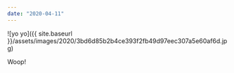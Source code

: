 ```yaml
---
date: "2020-04-11"
---
```


![yo yo]({{ site.baseurl }}/assets/images/2020/3bd6d85b2b4ce393f2fb49d97eec307a5e60af6d.jpg)

Woop!
